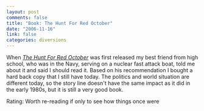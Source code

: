 ```yaml
--- 
layout: post
comments: false
title: "Book: The Hunt For Red October"
date: "2006-11-16"
link: false
categories: diversions
---
```

When <i><a href="http://www.amazon.com/Hunt-October-Jack-Ryan-Novels/dp/0425133516/sr=8-2/qid=1163735848/ref=pd_bbs_sr_2/102-3248367-9722548?ie=UTF8&s=books" title="The Hunt For Red October">The Hunt For Red October</a></i> was first released my best friend from high school, who was in the Navy, serving on a nuclear fast attack boat, told me about it and said I should read it. Based on his recommendation I bought a hard back copy that I still have today. The politics and world situation are different today, so the story line doesn't have the same impact as it did in the early 1980s, but it is still a very good book.

Rating: Worth re-reading if only to see how things once were
